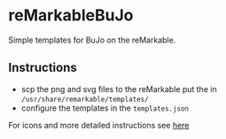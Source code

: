 # reMarkableBuJo

Simple templates for BuJo on the reMarkable.

## Instructions

 - scp the png and svg files to the reMarkable put the in `/usr/share/remarkable/templates/`
 - configure the templates in the `templates.json`

For icons and more detailed instructions see [here](https://remarkablewiki.com/tips/templates)
